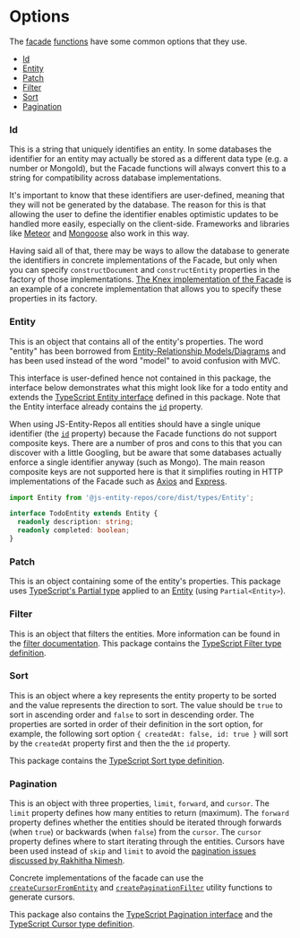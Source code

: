 # Options

The [facade](./facade.md) [functions](./functions.md) have some common options that they use.

- [Id](#id)
- [Entity](#entity)
- [Patch](#patch)
- [Filter](./filter.md)
- [Sort](#sort)
- [Pagination](#pagination)

### Id
This is a string that uniquely identifies an entity. In some databases the identifier for an entity may actually be stored as a different data type (e.g. a number or MongoId), but the Facade functions will always convert this to a string for compatibility across database implementations.

It's important to know that these identifiers are user-defined, meaning that they will not be generated by the database. The reason for this is that allowing the user to define the identifier enables optimistic updates to be handled more easily, especially on the client-side. Frameworks and libraries like [Meteor](https://www.meteor.com/) and [Mongoose](http://mongoosejs.com/) also work in this way.

Having said all of that, there may be ways to allow the database to generate the identifiers in concrete implementations of the Facade, but only when you can specify `constructDocument` and `constructEntity` properties in the factory of those implementations. [The Knex implementation of the Facade](https://github.com/js-entity-repos/knex/blob/master/readme.md) is an example of a concrete implementation that allows you to specify these properties in its factory.

### Entity
This is an object that contains all of the entity's properties. The word "entity" has been borrowed from [Entity-Relationship Models/Diagrams](https://en.wikipedia.org/wiki/Entity%E2%80%93relationship_model) and has been used instead of the word "model" to avoid confusion with MVC.

This interface is user-defined hence not contained in this package, the interface below demonstrates what this might look like for a todo entity and extends the [TypeScript Entity interface](../src/types/Entity.ts) defined in this package. Note that the Entity interface already contains the [`id`](#id) property.

When using JS-Entity-Repos all entities should have a single unique identifier (the [`id`](#id) property) because the Facade functions do not support composite keys. There are a number of pros and cons to this that you can discover with a little Googling, but be aware that some databases actually enforce a single identifier anyway (such as Mongo). The main reason composite keys are not supported here is that it simplifies routing in HTTP implementations of the Facade such as [Axios](https://github.com/js-entity-repos/axios) and [Express](https://github.com/js-entity-repos/express).

```ts
import Entity from '@js-entity-repos/core/dist/types/Entity';

interface TodoEntity extends Entity {
  readonly description: string;
  readonly completed: boolean;
}
```

### Patch
This is an object containing some of the entity's properties. This package uses [TypeScript's Partial type](https://www.typescriptlang.org/docs/handbook/advanced-types.html) applied to an [Entity](#entity) (using `Partial<Entity>`).

### Filter
This is an object that filters the entities. More information can be found in the [filter documentation](./filter.md). This package contains the [TypeScript Filter type definition](../src/types/Filter.ts).

### Sort
This is an object where a key represents the entity property to be sorted and the value represents the direction to sort. The value should be `true` to sort in ascending order and `false` to sort in descending order. The properties are sorted in order of their definition in the sort option, for example, the following sort option `{ createdAt: false, id: true }` will sort by the `createdAt` property first and then the the `id` property.

This package contains the [TypeScript Sort type definition](../src/types/Sort.ts).

### Pagination
This is an object with three properties, `limit`, `forward`, and `cursor`. The `limit` property defines how many entities to return (maximum). The `forward` property defines whether the entities should be iterated through forwards (when `true`) or backwards (when `false`) from the `cursor`. The `cursor` property defines where to start iterating through the entities. Cursors have been used instead of `skip` and `limit` to avoid the [pagination issues discussed by Rakhitha Nimesh](https://www.sitepoint.com/paginating-real-time-data-cursor-based-pagination/).

Concrete implementations of the facade can use the [`createCursorFromEntity`](../src/utils/createCursorFromEntity) and [`createPaginationFilter`](../src/utils/createPaginationFilter) utility functions to generate cursors.

This package also contains the [TypeScript Pagination interface](../src/types/Pagination.ts) and the [TypeScript Cursor type definition](../src/types/Cursor.ts).
